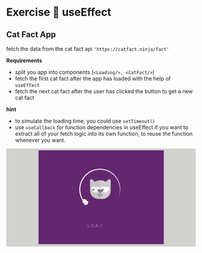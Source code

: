 # Exercise :cartwheeling: useEffect 

## Cat Fact App

fetch the data from the cat fact api `'https://catfact.ninja/fact'`

**Requirements**

- split you app into components (`<Loading/>, <CatFact/>`)
- fetch the first cat fact after the app has loaded with the help of `useEffect`
- fetch the next cat fact after the user has clicked the button to get a new cat fact


**hint**

- to simulate the loading time, you could use `setTimeout()`
- use `useCallback` for function dependencies in useEffect if you want to extract all of your fetch logic into its own function, to reuse the function whenever you want.



![](./src/assets/cat-app.gif)

